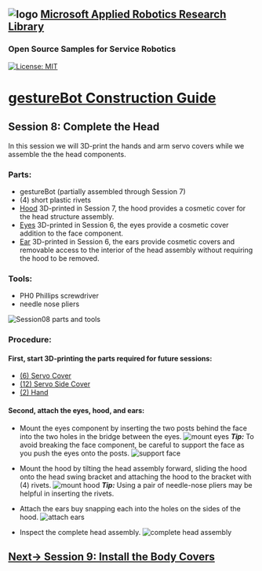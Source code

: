 ## ![logo](../img/MARR_logo.png) [Microsoft Applied Robotics Research Library](https://special-giggle-b26bab5f.pages.github.io/)
### Open Source Samples for Service Robotics
[![License: MIT](https://img.shields.io/badge/License-MIT-yellow.svg)](https://opensource.org/licenses/MIT)  
# [gestureBot Construction Guide](../hardware/README.md)

## **Session 8:** Complete the Head
In this session we will 3D-print the hands and arm servo covers while we assemble the the head components.

### Parts: 
- gestureBot (partially assembled through Session 7)
- (4) short plastic rivets
- [Hood](https://github.com/microsoft/gestureBotDesignKit/blob/main/hardware/3D_print/gb_Hood.stl) 3D-printed in Session 7, the hood provides a cosmetic cover for the head structure assembly.
- [Eyes](https://github.com/microsoft/gestureBotDesignKit/blob/main/hardware/3D_print/gb_Eyes.stl) 3D-printed in Session 6, the eyes provide a cosmetic cover addition to the face component.
- [Ear](https://github.com/microsoft/gestureBotDesignKit/blob/main/hardware/3D_print/gb_Ear.stl) 3D-printed in Session 6, the ears provide cosmetic covers and removable access to the interior of the head assembly without requiring the hood to be removed.

### Tools: 
- PH0 Phillips screwdriver
- needle nose pliers

![Session08 parts and tools](../img/gB_Session08_PartsTools.jpg)

### **Procedure:**

#### **First, start 3D-printing the parts required for future sessions:**
- [(6) Servo Cover](https://github.com/microsoft/gestureBotDesignKit/blob/main/hardware/3D_print/gb_ServoCover.stl)
- [(12) Servo Side Cover](https://github.com/microsoft/gestureBotDesignKit/blob/main/hardware/3D_print/gb_ServoSideCover.stl)
- [(2) Hand](https://github.com/microsoft/gestureBotDesignKit/blob/main/hardware/3D_print/gb_Hand.stl)

#### **Second, attach the eyes, hood, and ears:**
- Mount the eyes component by inserting the two posts behind the face into the two holes in the bridge between the eyes.
![mount eyes](../img/gB_Session08_Eyes.jpg)
***Tip:*** To avoid breaking the face component, be careful to support the face as you push the eyes onto the posts.
![support face](../img/gB_Session08_MountEyes_SupportFace.jpg)

- Mount the hood by tilting the head assembly forward, sliding the hood onto the head swing bracket and attaching the hood to the bracket with (4) rivets.
![mount hood](../img/gB_Session08_MountHood.jpg)
***Tip:*** Using a pair of needle-nose pliers may be helpful in inserting the rivets.

- Attach the ears buy snapping each into the holes on the sides of the hood.
![attach ears](../img/gB_Session08_MountEars.jpg)

- Inspect the complete head assembly.
![complete head assembly](../img/gB_Session08_Complete.jpg)

## [**Next-> Session 9:** Install the Body Covers](Session09.md)

